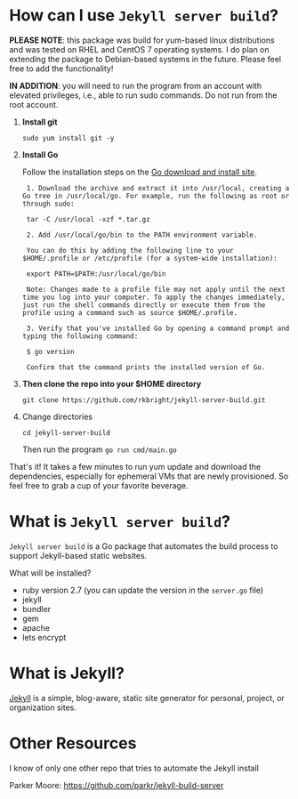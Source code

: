 # How can I use `Jekyll server build`?

**PLEASE NOTE**: this package was build for yum-based linux distributions and was tested on RHEL and CentOS 7 operating systems. I do plan on extending the package to Debian-based systems in the future. Please feel free to add the functionality! 

**IN ADDITION**: you will need to run the program from an account with elevated privileges, i.e., able to run sudo commands. Do not run from the root account.  

1. **Install git** 

    `sudo yum install git -y`

2. **Install Go**

    Follow the installation steps on the [Go download and install site](https://golang.org/doc/install).

        1. Download the archive and extract it into /usr/local, creating a Go tree in /usr/local/go. For example, run the following as root or through sudo:

        tar -C /usr/local -xzf *.tar.gz

        2. Add /usr/local/go/bin to the PATH environment variable.

        You can do this by adding the following line to your $HOME/.profile or /etc/profile (for a system-wide installation):

        export PATH=$PATH:/usr/local/go/bin

        Note: Changes made to a profile file may not apply until the next time you log into your computer. To apply the changes immediately, just run the shell commands directly or execute them from the profile using a command such as source $HOME/.profile.

        3. Verify that you've installed Go by opening a command prompt and typing the following command:

        $ go version

        Confirm that the command prints the installed version of Go.

3. **Then clone the repo into your $HOME directory**

    `git clone https://github.com/rkbright/jekyll-server-build.git`


4. Change directories 

    `cd jekyll-server-build`

    Then run the program `go run cmd/main.go`

That's it! It takes a few minutes to run yum update and download the dependencies, especially for ephemeral VMs that are newly provisioned. So feel free to grab a cup of your favorite beverage.

# What is `Jekyll server build`? 

`Jekyll server build` is a Go package that automates the build process to support Jekyll-based static websites.  

What will be installed?
* ruby version 2.7 (you can update the version in the `server.go` file)
* jekyll 
* bundler 
* gem
* apache 
* lets encrypt 

# What is Jekyll?

[Jekyll](https://jekyllrb.com/) is a simple, blog-aware, static site generator for personal, project, or organization sites. 

# Other Resources

I know of only one other repo that tries to automate the Jekyll install 

Parker Moore: https://github.com/parkr/jekyll-build-server 